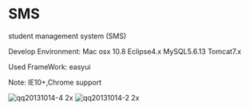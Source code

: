 SMS
===

student management system (SMS)

Develop Environment:
Mac osx 10.8
Eclipse4.x
MySQL5.6.13 
Tomcat7.x

Used FrameWork:
easyui

Note:
IE10+,Chrome support

![qq20131014-4 2x](https://f.cloud.github.com/assets/3674903/1325309/63e2ee12-34c7-11e3-9fed-9796e1ed8fa8.png)
![qq20131014-2 2x](https://f.cloud.github.com/assets/3674903/1325286/c2c209fa-34c6-11e3-8076-780d6b5d8b7e.png)
